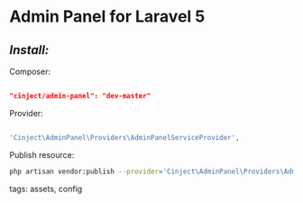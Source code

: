 # Admin Panel for Laravel 5 #

## ***Install:*** ##

Composer:

```json

"cinject/admin-panel": "dev-master"
```

Provider:

```PHP

'Cinject\AdminPanel\Providers\AdminPanelServiceProvider',
```

Publish resource:

```bash
php artisan vendor:publish --provider='Cinject\AdminPanel\Providers\AdminPanelServiceProvider'
```

tags: assets, config
